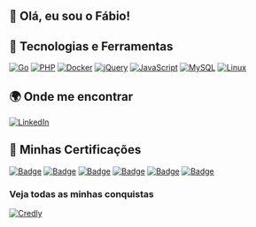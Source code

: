 ## 👋 Olá, eu sou o Fábio!


## 🚀 Tecnologias e Ferramentas
[![Go](https://img.shields.io/badge/Go-00ADD8?style=for-the-badge&logo=go&logoColor=white)](https://golang.org)
[![PHP](https://img.shields.io/badge/PHP-777BB4?style=for-the-badge&logo=php&logoColor=white)](https://www.php.net/)
[![Docker](https://img.shields.io/badge/Docker-2496ED?style=for-the-badge&logo=docker&logoColor=white)](https://www.docker.com/)
[![jQuery](https://img.shields.io/badge/jQuery-0769AD?style=for-the-badge&logo=jquery&logoColor=white)](https://jquery.com/)
[![JavaScript](https://img.shields.io/badge/JavaScript-F7DF1E?style=for-the-badge&logo=javascript&logoColor=black)](https://developer.mozilla.org/en-US/docs/Web/JavaScript)
[![MySQL](https://img.shields.io/badge/MySQL-4479A1?style=for-the-badge&logo=mysql&logoColor=white)](https://www.mysql.com/)
[![Linux](https://img.shields.io/badge/Linux-FCC624?style=for-the-badge&logo=linux&logoColor=black)](https://www.linux.org/)


## 🌍 Onde me encontrar
[![LinkedIn](https://img.shields.io/badge/LinkedIn-0A66C2?style=for-the-badge&logo=linkedin&logoColor=white)](https://www.linkedin.com/in/f%C3%A1bio-t-719337179/)


## 🏅 Minhas Certificações

[![Badge](https://images.credly.com/size/150x150/images/f25ec9d4-c59d-49b9-944a-f160012e81cd/image.png)](https://www.credly.com/badges/0c72879e-0f4d-4bc8-9d7a-ec549a2f13cc/public_url)
[![Badge](https://images.credly.com/size/150x150/images/77b1ea15-6287-4d97-8ecd-c5afa2d137ea/image.png)](https://www.credly.com/badges/957f2401-65de-4e07-a09c-d097ceccb901/public_url)
[![Badge](https://images.credly.com/size/150x150/images/ca317486-3494-488b-b2a7-b49270d98f21/image.png)](https://www.credly.com/badges/4bee7bf2-b6a5-4fff-8d8b-134d1da214b2/public_url)
[![Badge](https://images.credly.com/size/150x150/images/b93bf373-3da6-4ada-9879-a0c39d6a11f8/image.png)](https://www.credly.com/badges/4044e093-688c-4c68-b186-f508fec45c31/public_url)
[![Badge](https://images.credly.com/size/150x150/images/19e742ef-13be-4d26-87ed-ac8f5fd0643c/image.png)](https://www.credly.com/badges/e9b65dbf-d0ce-4bd0-ac96-f4e9e15d6c7a/public_url)
[![Badge](https://images.credly.com/size/150x150/images/dcdf1a3c-2594-4f4c-a33a-050b4bca58b5/image.png)](https://www.credly.com/badges/d9d4710b-8752-455a-ace7-5fc6c544b6d4/public_url)

### Veja todas as minhas conquistas
[![Credly](https://img.shields.io/badge/Credly-Badges-orange?style=for-the-badge&logo=credly)](https://www.credly.com/users/fabio-telles-justino)

